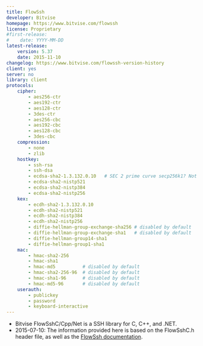 ```yaml
---
title: FlowSsh
developer: Bitvise
homepage: https://www.bitvise.com/flowssh
license: Proprietary
#first-release:
#    date: YYYY-MM-DD
latest-release:
    version: 5.37
    date: 2015-11-10
changelog: https://www.bitvise.com/flowssh-version-history
client: yes
server: no
library: client
protocols:
    cipher:
        - aes256-ctr
        - aes192-ctr
        - aes128-ctr
        - 3des-ctr
        - aes256-cbc
        - aes192-cbc
        - aes128-cbc
        - 3des-cbc
    compression:
        - none
        - zlib
    hostkey:
        - ssh-rsa
        - ssh-dsa
        - ecdsa-sha2-1.3.132.0.10   # SEC 2 prime curve secp256k1? Not listed in RFC 5656
        - ecdsa-sha2-nistp521
        - ecdsa-sha2-nistp384
        - ecdsa-sha2-nistp256
    kex:
        - ecdh-sha2-1.3.132.0.10
        - ecdh-sha2-nistp521
        - ecdh-sha2-nistp384
        - ecdh-sha2-nistp256
        - diffie-hellman-group-exchange-sha256 # disabled by default
        - diffie-hellman-group-exchange-sha1   # disabled by default
        - diffie-hellman-group14-sha1
        - diffie-hellman-group1-sha1
    mac:
        - hmac-sha2-256
        - hmac-sha1
        - hmac-md5          # disabled by default
        - hmac-sha2-256-96  # disabled by default
        - hmac-sha1-96      # disabled by default
        - hmac-md5-96       # disabled by default
    userauth:
        - publickey
        - password
        - keyboard-interactive
---
```

* Bitvise FlowSshC/Cpp/Net is a SSH library for C, C++, and .NET.
* 2015-07-10: The information provided here is based on the FlowSshC.h header file,
  as well as the [FlowSsh documentation](https://www.bitvise.com/fsd-index).
